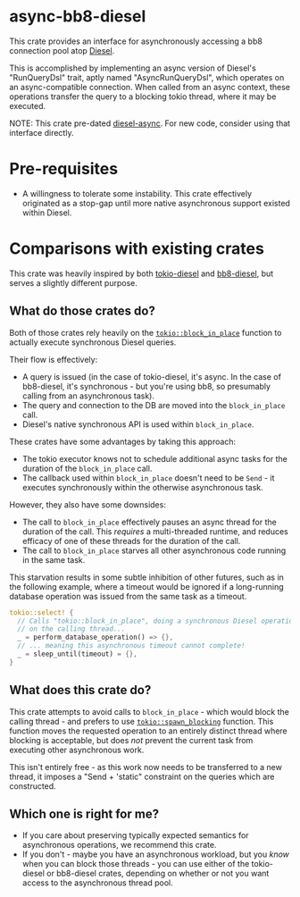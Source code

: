 # async-bb8-diesel

This crate provides an interface for asynchronously accessing a bb8 connection
pool atop [Diesel](https://github.com/diesel-rs/diesel).

This is accomplished by implementing an async version
of Diesel's "RunQueryDsl" trait, aptly named "AsyncRunQueryDsl",
which operates on an async-compatible connection. When called
from an async context, these operations transfer the query
to a blocking tokio thread, where it may be executed.

NOTE: This crate pre-dated [diesel-async](https://docs.rs/diesel-async/).
For new code, consider using that interface directly.

# Pre-requisites

- A willingness to tolerate some instability. This crate effectively originated
  as a stop-gap until more native asynchronous support existed within Diesel.

# Comparisons with existing crates

This crate was heavily inspired by both
[tokio-diesel](https://github.com/mehcode/tokio-diesel) and
[bb8-diesel](https://github.com/overdrivenpotato/bb8-diesel), but serves a
slightly different purpose.

## What do those crates do?

Both of those crates rely heavily on the
[`tokio::block_in_place`](https://docs.rs/tokio/1.10.1/tokio/task/fn.block_in_place.html)
function to actually execute synchronous Diesel queries.

Their flow is effectively:
- A query is issued (in the case of tokio-diesel, it's async. In the case
of bb8-diesel, it's synchronous - but you're using bb8, so presumably
calling from an asynchronous task).
- The query and connection to the DB are moved into the `block_in_place` call.
- Diesel's native synchronous API is used within `block_in_place`.

These crates have some advantages by taking this approach:
- The tokio executor knows not to schedule additional async tasks for the
  duration of the `block_in_place` call.
- The callback used within `block_in_place` doesn't need to be `Send` - it
  executes synchronously within the otherwise asynchronous task.

However, they also have some downsides:
- The call to `block_in_place` effectively pauses an async thread for the
  duration of the call. This *requires* a multi-threaded runtime, and reduces
  efficacy of one of these threads for the duration of the call.
- The call to `block_in_place` starves all other asynchronous code running in
  the same task.

This starvation results in some subtle inhibition of other futures, such as in
the following example, where a timeout would be ignored if a long-running
database operation was issued from the same task as a timeout.

```rust
tokio::select! {
  // Calls "tokio::block_in_place", doing a synchronous Diesel operation
  // on the calling thread...
  _ = perform_database_operation() => {},
  // ... meaning this asynchronous timeout cannot complete!
  _ = sleep_until(timeout) = {},
}
```

## What does this crate do?

This crate attempts to avoid calls to `block_in_place` - which would block the
calling thread - and prefers to use
[`tokio::spawn_blocking`](https://docs.rs/tokio/1.10.1/tokio/task/fn.spawn_blocking.html)
function. This function moves the requested operation to an entirely distinct
thread where blocking is acceptable, but does *not* prevent the current task
from executing other asynchronous work.

This isn't entirely free - as this work now needs to be transferred to a new
thread, it imposes a "Send + 'static" constraint on the queries which are
constructed.

## Which one is right for me?

- If you care about preserving typically expected semantics for asynchronous
  operations, we recommend this crate.
- If you don't - maybe you have an asynchronous workload, but you *know*
  when you can block those threads - you can use either of the
  tokio-diesel or bb8-diesel crates, depending on whether or not you
  want access to the asynchronous thread pool.
